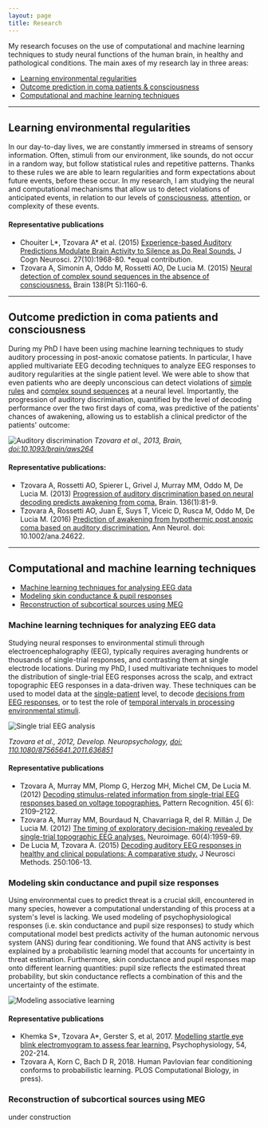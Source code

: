 ```yaml
---
layout: page
title: Research
---
```


My research focuses on the use of computational and machine learning techniques to study neural functions of the human brain, in healthy and pathological conditions. The main axes of my research lay in three areas:

* [Learning environmental regularities](#learning-environmental-regularities)
* [Outcome prediction in coma patients & consciousness](#outcome-prediction-in-coma-patients-and-consciousness)
* [Computational and machine learning techniques](#computational-and-machine-learning-techniques)

---

## Learning environmental regularities

In our day-to-day lives, we are constantly immersed in streams of sensory information. Often, stimuli from our environment, like sounds, do not occur in a random way, but follow statistical rules and repetitive patterns. Thanks to these rules we are able to learn regularities and form expectations about future events, before these occur. In my research, I am studying the neural and computational mechanisms that allow us to detect violations of anticipated events, in relation to our levels of [consciousness](https://academic.oup.com/brain/article/138/5/1160/406045/Neural-detection-of-complex-sound-sequences-in-the), [attention](http://www.mitpressjournals.org/doi/abs/10.1162/jocn_a_00835?journalCode=jocn), or complexity of these events.

#### Representative publications
* Chouiter L*, Tzovara A* et al. (2015) [Experience-based Auditory Predictions Modulate Brain Activity to Silence as Do Real Sounds.](http://www.mitpressjournals.org/doi/abs/10.1162/jocn_a_00835) J Cogn Neurosci. 27(10):1968-80. *equal contribution.
* Tzovara A, Simonin A, Oddo M, Rossetti AO, De Lucia M. (2015) [Neural detection of complex sound sequences in the absence of consciousness.](https://academic.oup.com/brain/article/138/5/1160/406045/Neural-detection-of-complex-sound-sequences-in-the) Brain 138(Pt 5):1160-6.

---

## Outcome prediction in coma patients and consciousness

During my PhD I have been using machine learning techniques to study auditory processing in post-anoxic comatose patients. In particular, I have applied multivariate EEG decoding techniques to analyze EEG responses to auditory regularities at the single patient level. We were able to show that even patients who are deeply unconscious can detect violations of [simple rules](https://academic.oup.com/brain/article/136/1/81/430538/Progression-of-auditory-discrimination-based-on) and [complex sound sequences](https://academic.oup.com/brain/article/138/5/1160/406045/Neural-detection-of-complex-sound-sequences-in-the) at a neural level. Importantly, the progression of auditory discrimination, quantified by the level of decoding performance over the two first days of coma, was predictive of the patients' chances of awakening, allowing us to establish a clinical predictor of the patients' outcome:

![Auditory discrimination](https://raw.githubusercontent.com/aath0/aath0.github.io/master/assets/img/OutComePred.jpg)
*Tzovara et al., 2013, Brain, [doi:10.1093/brain/aws264](https://www.ncbi.nlm.nih.gov/pubmed/23148350)*

#### Representative publications:

* Tzovara A, Rossetti AO, Spierer L, Grivel J, Murray MM, Oddo M, De Lucia M. (2013) [Progression of auditory discrimination based on neural decoding predicts awakening from coma.](https://academic.oup.com/brain/article-lookup/doi/10.1093/brain/aws264) Brain. 136(1):81-9.
* Tzovara A, Rossetti AO, Juan E, Suys T, Viceic D, Rusca M, Oddo M, De Lucia M. (2016) [Prediction of awakening from hypothermic post anoxic coma based on auditory discrimination.](http://onlinelibrary.wiley.com/doi/10.1002/ana.24622/full) Ann Neurol. doi: 10.1002/ana.24622.

---

## Computational and machine learning techniques
* [Machine learning techniques for analysing EEG data](#machine-learning-techniques-for-analyzing-eeg-data)
* [Modeling skin conductance & pupil responses](#modeling-skin-conductance-and-pupil-size-responses)
* [Reconstruction of subcortical sources using MEG](#reconstruction-of-subcortical-sources-using-meg)

### Machine learning techniques for analyzing EEG data
Studying neural responses to environmental stimuli through electroencephalography (EEG), typically requires averaging hundrents or thousands of single-trial responses, and contrasting them at single electrode locations. During my PhD, I used multivariate techniques to model the distribution of single-trial EEG responses across the scalp, and extract topographic EEG responses in a data-driven way. These techniques can be used to model data at the [single-patient](http://www.sciencedirect.com/science/article/pii/S0165027014003872) level, to decode [decisions from EEG responses](http://www.sciencedirect.com/science/article/pii/S1053811912001632), or to test the role of [temporal intervals in processing environmental stimuli](http://www.sciencedirect.com/science/article/pii/S1053811912001589). 

![Single trial EEG analysis](https://raw.githubusercontent.com/aath0/aath0.github.io/master/assets/img/topogr.jpg)

*Tzovara et al., 2012, Develop. Neuropsychology, [doi: 110.1080/87565641.2011.636851](http://dx.doi.org/10.1080/87565641.2011.636851)*

#### Representative publications
* Tzovara A, Murray MM, Plomp G, Herzog MH, Michel CM, De Lucia M. (2012) [Decoding stimulus-related information from single-trial EEG responses based on voltage topographies.](http://www.sciencedirect.com/science/article/pii/S0031320311001440) Pattern Recognition. 45( 6): 2109–2122.
* Tzovara A, Murray MM, Bourdaud N, Chavarriaga R, del R. Millán J, De Lucia M. (2012) [The timing of exploratory decision-making revealed by single-trial topographic EEG analyses.](http://www.sciencedirect.com/science/article/pii/S1053811912001632) Neuroimage. 60(4):1959-69.
* De Lucia M, Tzovara A. (2015) [Decoding auditory EEG responses in healthy and clinical populations: A comparative study.](http://www.sciencedirect.com/science/article/pii/S0165027014003872) J Neurosci Methods. 250:106-13.

### Modeling skin conductance and pupil size responses
Using environmental cues to predict threat is a crucial skill, encountered in many species, however a computational understanding of this process at a system's level is lacking. We used modeling of psychophysiological responses (i.e. skin conductance and pupil size responses) to study which computational model best predicts activity of the human autonomic nervous system (ANS) during fear conditioning. We found that ANS activity is best explained by a probabilistic learning model that accounts for uncertainty in  threat estimation. Furthermore, skin conductance and pupil responses map onto different learning quantities: pupil size reflects the estimated threat probability, but skin conductance reflects a combination of this and the uncertainty of the estimate.

![Modeling associative learning](https://raw.githubusercontent.com/aath0/aath0.github.io/master/assets/img/Fig3.jpg)


#### Representative publications
* Khemka S*, Tzovara A*, Gerster S, et al, 2017. [Modelling startle eye blink electromyogram to assess fear learning.](https://onlinelibrary.wiley.com/doi/full/10.1111/psyp.12775) Psychophysiology, 54, 202-214.
* Tzovara A, Korn C,  Bach D R, 2018. Human Pavlovian fear conditioning conforms to probabilistic learning. PLOS Computational Biology, in press).

### Reconstruction of subcortical sources using MEG

under construction
